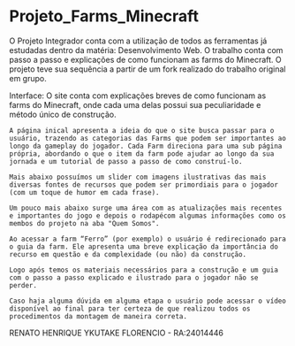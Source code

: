 # Projeto_Farms_Minecraft

O Projeto Integrador conta com a utilização de todos as ferramentas já estudadas dentro da matéria: Desenvolvimento Web.
O trabalho conta com passo a passo e explicações de como funcionam as farms do Minecraft. 
O projeto teve sua sequência a partir de um fork realizado do trabalho original em grupo.

Interface:
    O site conta com explicações breves de como funcionam as farms do Minecraft, onde cada uma delas possui sua peculiaridade e método único de construção. 

    A página inical apresenta a ideia do que o site busca passar para o usuário, trazendo as categorias das Farms que podem ser importantes ao longo da gameplay do jogador. Cada Farm direciona para uma sub página própria, abordando o que o item da farm pode ajudar ao longo da sua jornada e um tutorial de passo a passo de como construí-lo.

    Mais abaixo possuímos um slider com imagens ilustrativas das mais diversas fontes de recursos que podem ser primordiais para o jogador (com um toque de humor em cada frase).

    Um pouco mais abaixo surge uma área com as atualizações mais recentes e importantes do jogo e depois o rodapécom algumas informações como os membos do projeto na aba "Quem Somos".

    Ao acessar a farm “Ferro” (por exemplo) o usuário é redirecionado para o guia da farm. Ele apresenta uma breve explicação da importância do recurso em questão e da complexidade (ou não) da construção.
    
    Logo após temos os materiais necessários para a construção e um guia com o passo a passo explicado e ilustrado para o jogador não se perder. 

    Caso haja alguma dúvida em alguma etapa o usuário pode acessar o vídeo disponível ao final para ter certeza de que realizou todos os procedimentos da montagem de maneira correta.

RENATO HENRIQUE YKUTAKE FLORENCIO - RA:24014446